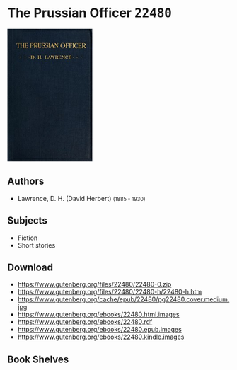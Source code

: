 # The Prussian Officer <kbd>22480</kbd>

![](./cover.medium.jpg "")

## Authors


 - Lawrence, D. H. (David Herbert) <small>(1885 - 1930)</small>

## Subjects


 - Fiction
 - Short stories

## Download


 - https://www.gutenberg.org/files/22480/22480-0.zip
 - https://www.gutenberg.org/files/22480/22480-h/22480-h.htm
 - https://www.gutenberg.org/cache/epub/22480/pg22480.cover.medium.jpg
 - https://www.gutenberg.org/ebooks/22480.html.images
 - https://www.gutenberg.org/ebooks/22480.rdf
 - https://www.gutenberg.org/ebooks/22480.epub.images
 - https://www.gutenberg.org/ebooks/22480.kindle.images

## Book Shelves


